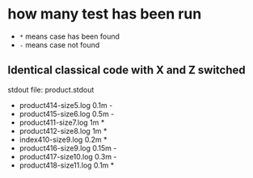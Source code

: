 # how many test has been run
- `*` means case has been found
- `-` means case not found



## Identical classical code with X and Z switched
stdout file: product.stdout
- product414-size5.log 0.1m - 
- product415-size6.log 0.5m -
- product411-size7.log 1m *
- product412-size8.log 1m * 
- index410-size9.log 0.2m * 
- product416-size9.log 0.15m - 
- product417-size10.log 0.3m -
- product418-size11.log 0.1m *

